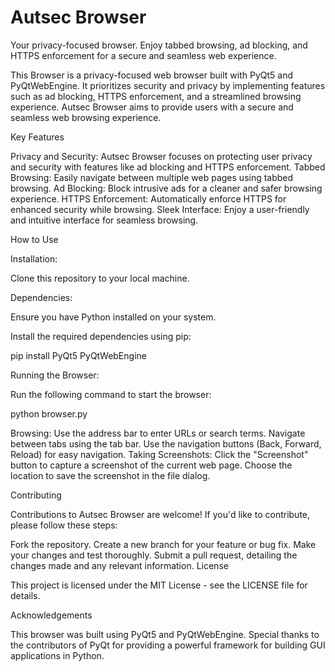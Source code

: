 # Autsec Browser
Your privacy-focused browser. Enjoy tabbed browsing, ad blocking, and HTTPS enforcement for a secure and seamless web experience.

This Browser is a privacy-focused web browser built with PyQt5 and PyQtWebEngine. It prioritizes security and privacy by implementing features such as ad blocking, HTTPS enforcement, and a streamlined browsing experience. Autsec Browser aims to provide users with a secure and seamless web browsing experience.

Key Features

Privacy and Security: Autsec Browser focuses on protecting user privacy and security with features like ad blocking and HTTPS enforcement.
Tabbed Browsing: Easily navigate between multiple web pages using tabbed browsing.
Ad Blocking: Block intrusive ads for a cleaner and safer browsing experience.
HTTPS Enforcement: Automatically enforce HTTPS for enhanced security while browsing.
Sleek Interface: Enjoy a user-friendly and intuitive interface for seamless browsing.

How to Use

Installation:

Clone this repository to your local machine.

Dependencies:

Ensure you have Python installed on your system.

Install the required dependencies using pip:

pip install PyQt5 PyQtWebEngine

Running the Browser:

Run the following command to start the browser:

python browser.py

Browsing:
Use the address bar to enter URLs or search terms.
Navigate between tabs using the tab bar.
Use the navigation buttons (Back, Forward, Reload) for easy navigation.
Taking Screenshots:
Click the "Screenshot" button to capture a screenshot of the current web page.
Choose the location to save the screenshot in the file dialog.

Contributing

Contributions to Autsec Browser are welcome! If you'd like to contribute, please follow these steps:

Fork the repository.
Create a new branch for your feature or bug fix.
Make your changes and test thoroughly.
Submit a pull request, detailing the changes made and any relevant information.
License

This project is licensed under the MIT License - see the LICENSE file for details.

Acknowledgements

This browser was built using PyQt5 and PyQtWebEngine.
Special thanks to the contributors of PyQt for providing a powerful framework for building GUI applications in Python.


